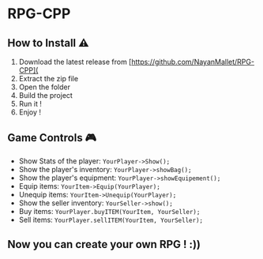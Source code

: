 # RPG-CPP
## How to Install ⚠️
1. Download the latest release from [https://github.com/NayanMallet/RPG-CPP](
2. Extract the zip file
3. Open the folder
5. Build the project
6. Run it !
7. Enjoy !

## Game Controls 🎮
- Show Stats of the player: `YourPlayer->Show();`
- Show the player's inventory: `YourPlayer->showBag();`
- Show the player's equipment: `YourPlayer->showEquipement();`
- Equip items: `YourItem->Equip(YourPlayer);`
- Unequip items: `YourItem->Unequip(YourPlayer);`
- Show the seller inventory: `YourSeller->show();`
- Buy items: `YourPlayer.buyITEM(YourItem, YourSeller);`
- Sell items: `YourPlayer.sellITEM(YourItem, YourSeller);`

## Now you can create your own RPG ! :))